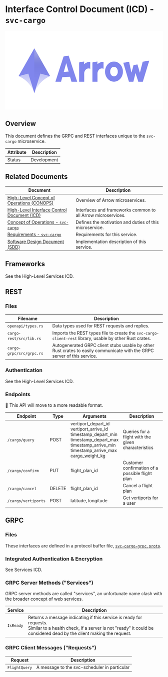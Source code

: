# Interface Control Document (ICD) - `svc-cargo`

<center>

<img src="https://github.com/Arrow-air/tf-github/raw/main/src/templates/doc-banner-services.png" style="height:250px" />

</center>

## Overview

This document defines the GRPC and REST interfaces unique to the `svc-cargo` microservice.

Attribute | Description
--- | ---
Status | Development

## Related Documents

Document | Description
--- | ---
| [High-Level Concept of Operations (CONOPS)](https://github.com/Arrow-air/se-services/blob/develop/docs/conops.md) | Overview of Arrow microservices.                             |
| [High-Level Interface Control Document (ICD)](https://github.com/Arrow-air/se-services/blob/develop/docs/icd.md)  | Interfaces and frameworks common to all Arrow microservices. |
[Concept of Operations - `svc-cargo`](./conops.md) | Defines the motivation and duties of this microservice.
[Requirements - `svc-cargo`](https://docs.google.com/spreadsheets/d/1OliSp9BDvMuVvGmSRh1z_Z58QtjlSknLxGVdVZs2l7A/edit#gid=0) | Requirements for this service.
[Software Design Document (SDD)](./sdd.md) | Implementation description of this service.

## Frameworks

See the High-Level Services ICD.

## REST

### Files

Filename | Description
--- | ---
`openapi/types.rs` | Data types used for REST requests and replies.
`cargo-rest/src/lib.rs` | Imports the REST types file to create the `svc-cargo-client-rest` library, usable by other Rust crates.
`cargo-grpc/src/grpc.rs` | Autogenerated GRPC client stubs usable by other Rust crates to easily communicate with the GRPC server of this service.

### Authentication

See the High-Level Services ICD.

### Endpoints

:construction: This API will move to a more readable format.

| Endpoint | Type | Arguments | Description |
| ---- | --- | ---- | ---- |
| `/cargo/query` | POST | vertiport_depart_id<br>vertiport_arrive_id<br>timestamp_depart_min<br>timestamp_depart_max<br>timestamp_arrive_min<br>timestamp_arrive_max<br>cargo_weight_kg | Queries for a flight with the given characteristics
| `/cargo/confirm` | PUT | flight_plan_id | Customer confirmation of a possible flight plan
| `/cargo/cancel` | DELETE | flight_plan_id | Cancel a flight plan
| `/cargo/vertiports` | POST | latitude, longitude | Get vertiports for a user


## GRPC

### Files

These interfaces are defined in a protocol buffer file, [`svc-cargo-grpc.proto`](../proto/svc-cargo-grpc.proto).

### Integrated Authentication & Encryption

See Services ICD.

### GRPC Server Methods ("Services")

GRPC server methods are called "services", an unfortunate name clash with the broader concept of web services.

| Service | Description |
| ---- | ---- |
| `IsReady` | Returns a message indicating if this service is ready for requests.<br>Similar to a health check, if a server is not "ready" it could be considered dead by the client making the request.

### GRPC Client Messages ("Requests")

| Request | Description |
| ------    | ------- |
| `FlightQuery` | A message to the svc-scheduler in particular
